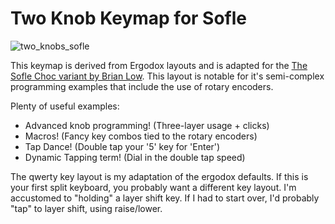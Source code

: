 # Two Knob Keymap for Sofle
![two_knobs_sofle](https://i.imgur.com/JqGPWCn.png)

This keymap is derived from Ergodox layouts and is adapted for the [The Sofle Choc variant by Brian Low](https://github.com/brianlow/SofleKeyboard). This layout is notable for it's semi-complex programming examples that include the use of rotary encoders.

Plenty of useful examples:
* Advanced knob programming! (Three-layer usage + clicks)
* Macros! (Fancy key combos tied to the rotary encoders)
* Tap Dance! (Double tap your '5' key for 'Enter')
* Dynamic Tapping term! (Dial in the double tap speed)

The qwerty key layout is my adaptation of the ergodox defaults. If this is your first split keyboard, you probably want a different key layout. I'm accustomed to "holding" a layer shift key. If I had to start over, I'd probably "tap" to layer shift, using raise/lower. 
